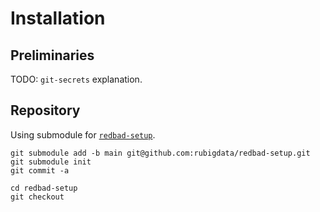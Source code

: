 # Installation

## Preliminaries

TODO: `git-secrets` explanation.

## Repository

Using submodule for [`redbad-setup`](https://github.com/rubigdata/redbad-setup).

    git submodule add -b main git@github.com:rubigdata/redbad-setup.git
    git submodule init
    git commit -a
		
    cd redbad-setup
    git checkout
